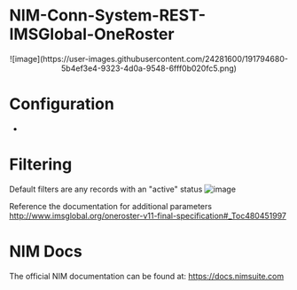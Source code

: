 # NIM-Conn-System-REST-IMSGlobal-OneRoster
<p align="center">
![image](https://user-images.githubusercontent.com/24281600/191794680-5b4ef3e4-9323-4d0a-9548-6fff0b020fc5.png)

</p>

# Configuration
- 

# Filtering
Default filters are any records with an "active" status
![image](https://user-images.githubusercontent.com/24281600/168872696-c211abdb-af4d-4fb5-975a-99b2911a1332.png)

Reference the documentation for additional parameters
http://www.imsglobal.org/oneroster-v11-final-specification#_Toc480451997

# NIM Docs
The official NIM documentation can be found at: https://docs.nimsuite.com
